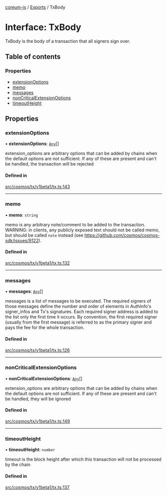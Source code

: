 [coreum-js](../README.md) / [Exports](../modules.md) / TxBody

# Interface: TxBody

TxBody is the body of a transaction that all signers sign over.

## Table of contents

### Properties

- [extensionOptions](TxBody.md#extensionoptions)
- [memo](TxBody.md#memo)
- [messages](TxBody.md#messages)
- [nonCriticalExtensionOptions](TxBody.md#noncriticalextensionoptions)
- [timeoutHeight](TxBody.md#timeoutheight)

## Properties

### extensionOptions

• **extensionOptions**: [`Any`](../modules/internal_.md#any)[]

extension_options are arbitrary options that can be added by chains
when the default options are not sufficient. If any of these are present
and can't be handled, the transaction will be rejected

#### Defined in

[src/cosmos/tx/v1beta1/tx.ts:143](https://github.com/PulsaraIO/coreum-js/blob/37352c6/src/cosmos/tx/v1beta1/tx.ts#L143)

___

### memo

• **memo**: `string`

memo is any arbitrary note/comment to be added to the transaction.
WARNING: in clients, any publicly exposed text should not be called memo,
but should be called `note` instead (see https://github.com/cosmos/cosmos-sdk/issues/9122).

#### Defined in

[src/cosmos/tx/v1beta1/tx.ts:132](https://github.com/PulsaraIO/coreum-js/blob/37352c6/src/cosmos/tx/v1beta1/tx.ts#L132)

___

### messages

• **messages**: [`Any`](../modules/internal_.md#any)[]

messages is a list of messages to be executed. The required signers of
those messages define the number and order of elements in AuthInfo's
signer_infos and Tx's signatures. Each required signer address is added to
the list only the first time it occurs.
By convention, the first required signer (usually from the first message)
is referred to as the primary signer and pays the fee for the whole
transaction.

#### Defined in

[src/cosmos/tx/v1beta1/tx.ts:126](https://github.com/PulsaraIO/coreum-js/blob/37352c6/src/cosmos/tx/v1beta1/tx.ts#L126)

___

### nonCriticalExtensionOptions

• **nonCriticalExtensionOptions**: [`Any`](../modules/internal_.md#any)[]

extension_options are arbitrary options that can be added by chains
when the default options are not sufficient. If any of these are present
and can't be handled, they will be ignored

#### Defined in

[src/cosmos/tx/v1beta1/tx.ts:149](https://github.com/PulsaraIO/coreum-js/blob/37352c6/src/cosmos/tx/v1beta1/tx.ts#L149)

___

### timeoutHeight

• **timeoutHeight**: `number`

timeout is the block height after which this transaction will not
be processed by the chain

#### Defined in

[src/cosmos/tx/v1beta1/tx.ts:137](https://github.com/PulsaraIO/coreum-js/blob/37352c6/src/cosmos/tx/v1beta1/tx.ts#L137)

